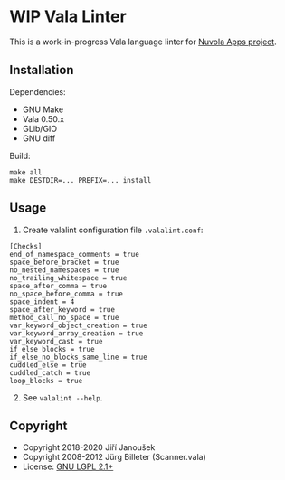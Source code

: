 WIP Vala Linter
===============

This is a work-in-progress Vala language linter for [Nuvola Apps project](https://github.com/tiliado/nuvolaruntime).

Installation
------------

Dependencies:

  - GNU Make
  - Vala 0.50.x
  - GLib/GIO
  - GNU diff

Build:

    make all
    make DESTDIR=... PREFIX=... install


Usage
-----

1. Create valalint configuration file `.valalint.conf`:

```
[Checks]
end_of_namespace_comments = true
space_before_bracket = true
no_nested_namespaces = true
no_trailing_whitespace = true
space_after_comma = true
no_space_before_comma = true
space_indent = 4
space_after_keyword = true
method_call_no_space = true
var_keyword_object_creation = true
var_keyword_array_creation = true
var_keyword_cast = true
if_else_blocks = true
if_else_no_blocks_same_line = true
cuddled_else = true
cuddled_catch = true
loop_blocks = true
```

2. See `valalint --help`.

Copyright
---------

  - Copyright 2018-2020 Jiří Janoušek
  - Copyright 2008-2012 Jürg Billeter (Scanner.vala)
  - License: [GNU LGPL 2.1+](./LICENSE)
